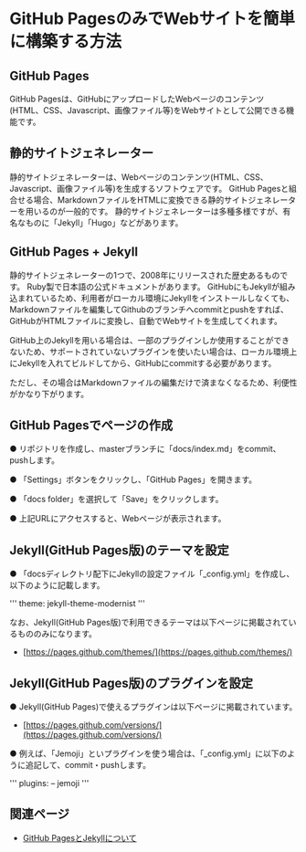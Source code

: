 # GitHub PagesのみでWebサイトを簡単に構築する方法

## GitHub Pages

GitHub Pagesは、GitHubにアップロードしたWebページのコンテンツ(HTML、CSS、Javascript、画像ファイル等)をWebサイトとして公開できる機能です。

## 静的サイトジェネレーター

静的サイトジェネレーターは、Webページのコンテンツ(HTML、CSS、Javascript、画像ファイル等)を生成するソフトウェアです。
GitHub Pagesと組合せる場合、MarkdownファイルをHTMLに変換できる静的サイトジェネレーターを用いるのが一般的です。
静的サイトジェネレーターは多種多様ですが、有名なものに「Jekyll」「Hugo」などがあります。

## GitHub Pages + Jekyll

静的サイトジェネレーターの1つで、2008年にリリースされた歴史あるものです。
Ruby製で日本語の公式ドキュメントがあります。
GitHubにもJekyllが組み込まれているため、利用者がローカル環境にJekyllをインストールしなくても、Markdownファイルを編集してGithubのブランチへcommitとpushをすれば、GitHubがHTMLファイルに変換し、自動でWebサイトを生成してくれます。

GitHub上のJekyllを用いる場合は、一部のプラグインしか使用することができないため、サポートされていないプラグインを使いたい場合は、ローカル環境上にJekyllを入れてビルドしてから、GitHubにcommitする必要があります。

ただし、その場合はMarkdownファイルの編集だけで済まなくなるため、利便性がかなり下がります。

## GitHub Pagesでページの作成

● リポジトリを作成し、masterブランチに「docs/index.md」をcommit、pushします。

● 「Settings」ボタンをクリックし、「GitHub Pages」を開きます。

●  「docs folder」を選択して「Save」をクリックします。

●  上記URLにアクセスすると、Webページが表示されます。


## Jekyll(GitHub Pages版)のテーマを設定

● 「docsディレクトリ配下にJekyllの設定ファイル「_config.yml」を作成し、以下のように記載します。

'''
theme: jekyll-theme-modernist
'''

なお、Jekyll(GitHub Pages版)で利用できるテーマは以下ページに掲載されているもののみになります。

- [https://pages.github.com/themes/](https://pages.github.com/themes/)

## Jekyll(GitHub Pages版)のプラグインを設定

● Jekyll(GitHub Pages)で使えるプラグインは以下ページに掲載されています。

- [https://pages.github.com/versions/](https://pages.github.com/versions/)

● 例えば、「Jemoji」といプラグインを使う場合は、「_config.yml」に以下のように追記して、commit・pushします。

'''
plugins:
– jemoji
'''

## 関連ページ



- [GitHub PagesとJekyllについて](https://docs.github.com/ja/pages/setting-up-a-github-pages-site-with-jekyll/about-github-pages-and-jekyll
)


